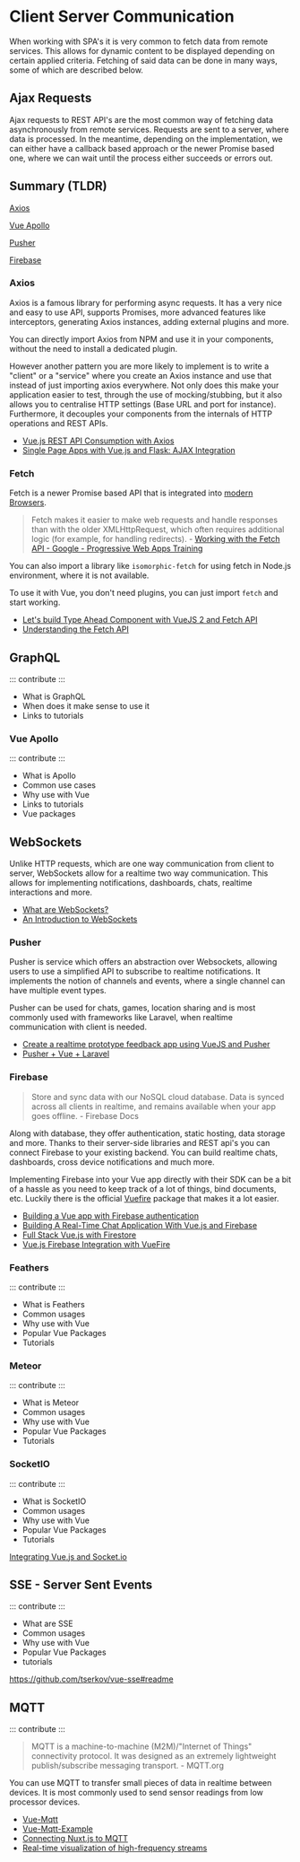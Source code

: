 # Client Server Communication

When working with SPA's it is very common to fetch data from remote services. This allows for dynamic content to be displayed depending on certain applied criteria. Fetching of said data can be done in many ways, some of which are described below.

## Ajax Requests

Ajax requests to REST API's are the most common way of fetching data asynchronously from remote services. Requests are sent to a server, where data is processed. In the meantime, depending on the implementation, we can either have a callback based approach or the newer Promise based one, where we can wait until the process either succeeds or errors out.

## Summary (TLDR)

<useful-links>
<useful-links-section title="Ajax">

[Axios](#axios)

</useful-links-section>
<useful-links-section title="Complex Queries">

[Vue Apollo](#vue-apollo)

</useful-links-section>
<useful-links-section title="Realtime Communication">

[Pusher](#pusher)

</useful-links-section>
<useful-links-section title="Realtime Serveless DB">

[Firebase](#firebase)

</useful-links-section>
</useful-links>

### Axios <badge text="popular"/>

Axios is a famous library for performing async requests. It has a very nice and easy to use API, supports Promises, more advanced features like interceptors, generating Axios instances, adding external plugins and more.

You can directly import Axios from NPM and use it in your components, without the need to install a dedicated plugin.

However another pattern you are more likely to implement is to write a "client" or a "service" where you create an Axios instance and use that instead of just importing axios everywhere. 
Not only does this make your application easier to test, through the use of mocking/stubbing, but it also allows you to centralise HTTP settings (Base URL and port for instance).
Furthermore, it decouples your components from the internals of HTTP operations and REST APIs.

<useful-links>
<useful-links-section title="Tutorials">

* [Vue.js REST API Consumption with Axios](https://alligator.io/vuejs/rest-api-axios/)
* [Single Page Apps with Vue.js and Flask: AJAX Integration](https://stackabuse.com/single-page-apps-with-vue-js-and-flask-ajax-integration/)

</useful-links-section>
</useful-links>

### Fetch

Fetch is a newer Promise based API that is integrated into [modern Browsers](https://caniuse.com/#search=fetch). 

> Fetch makes it easier to make web requests and handle responses than with the older XMLHttpRequest, which often requires additional logic (for example, for handling redirects). - [Working with the Fetch API - Google - Progressive Web Apps Training ](https://developers.google.com/web/ilt/pwa/working-with-the-fetch-api)

You can also import a library like `isomorphic-fetch` for using fetch in Node.js environment, where it is not available.

To use it with Vue, you don't need plugins, you can just import `fetch` and start working.

<useful-links>
<useful-links-section title="Tutorials">

* [Let's build Type Ahead Component with VueJS 2 and Fetch API](https://scotch.io/@bedakb/lets-build-type-ahead-component-with-vuejs-2-and-fetch-api)
* [Understanding the Fetch API](https://flaviocopes.com/fetch-api/)

</useful-links-section>
</useful-links>

## GraphQL

::: contribute
:::

- What is GraphQL
- When does it make sense to use it
- Links to tutorials

### Vue Apollo <badge text="rising star"/>

::: contribute
:::

- What is Apollo
- Common use cases
- Why use with Vue
- Links to tutorials
- Vue packages

## WebSockets

Unlike HTTP requests, which are one way communication from client to server, WebSockets allow for a realtime two way communication. This allows for implementing notifications, dashboards, chats, realtime interactions and more.


<useful-links>
<useful-links-section title="Tutorials">

* [What are WebSockets?](https://pusher.com/websockets)
* [An Introduction to WebSockets](https://blog.teamtreehouse.com/an-introduction-to-websockets)

</useful-links-section>
</useful-links>

### Pusher <badge text="popular"/>

Pusher is service which offers an abstraction over Websockets, allowing users to use a simplified API to subscribe to realtime notifications. It implements the notion of channels and events, where a single channel can have multiple event types.

Pusher can be used for chats, games, location sharing and is most commonly used with frameworks like Laravel, when realtime communication with client is needed.


<useful-links>
<useful-links-section title="Tutorials">

* [Create a realtime prototype feedback app using VueJS and Pusher](https://dev.to/neo/create-a-realtime-prototype-feedback-app-using-vuejs-and-pusher--5g92)
* [Pusher + Vue + Laravel](https://medium.com/@danielalvidrez/laravel-pusher-lets-do-it-96bd23e76a7e)

</useful-links-section>
</useful-links>

### Firebase

> Store and sync data with our NoSQL cloud database. Data is synced across all clients in realtime, and remains available when your app goes offline. - Firebase Docs

Along with database, they offer authentication, static hosting, data storage and more. Thanks to their server-side libraries and REST api's you can connect Firebase to your existing backend. You can build realtime chats, dashboards, cross device notifications and much more.

Implementing Firebase into your Vue app directly with their SDK can be a bit of a hassle as you need to keep track of a lot of things, bind documents, etc. Luckily there is the official [Vuefire](https://github.com/vuejs/vuefire) package that makes it a lot easier.


<useful-links>
<useful-links-section title="Tutorials">

* [Building a Vue app with Firebase authentication ](https://medium.com/@anas.mammeri/vue-2-firebase-how-to-build-a-vue-app-with-firebase-authentication-system-in-15-minutes-fdce6f289c3c)
* [Building A Real-Time Chat Application With Vue.js and Firebase](https://codingthesmartway.com/building-a-real-time-chat-application-with-vue-js-and-firebase-part-1/)
* [Full Stack Vue.js with Firestore](https://medium.com/vue-mastery/full-stack-vue-js-with-firestore-62e2fe2ec1f3)
* [Vue.js Firebase Integration with VueFire](https://alligator.io/vuejs/vuefire-firebase/)

</useful-links-section>
</useful-links>

### Feathers

::: contribute
:::

- What is Feathers
- Common usages
- Why use with Vue
- Popular Vue Packages
- Tutorials

### Meteor

::: contribute
:::

- What is Meteor
- Common usages
- Why use with Vue
- Popular Vue Packages
- Tutorials

### SocketIO

::: contribute
:::

- What is SocketIO
- Common usages
- Why use with Vue
- Popular Vue Packages
- Tutorials

[Integrating Vue.js and Socket.io](https://alligator.io/vuejs/vue-socketio/)

## SSE - Server Sent Events

::: contribute
:::

- What are SSE
- Common usages
- Why use with Vue
- Popular Vue Packages
- tutorials

https://github.com/tserkov/vue-sse#readme

## MQTT

::: contribute
:::

> MQTT is a machine-to-machine (M2M)/"Internet of Things" connectivity protocol. It was designed as an extremely lightweight publish/subscribe messaging transport. - MQTT.org

You can use MQTT to transfer small pieces of data in realtime between devices. It is most commonly used to send sensor readings from low processor devices.


<useful-links>
<useful-links-section title="Tutorials">

* [Vue-Mqtt](https://github.com/nik-zp/vue-mqtt)
* [Vue-Mqtt-Example](https://github.com/nik-zp/Vue-Mqtt-Example)
* [Connecting Nuxt.js to MQTT](https://imantabrizian.me/posts/2017/11/nuxt-mqtt)
* [Real-time visualization of high-frequency streams](https://itnext.io/javascript-real-time-visualization-of-high-frequency-streams-d6533c774794)

</useful-links-section>
</useful-links>
